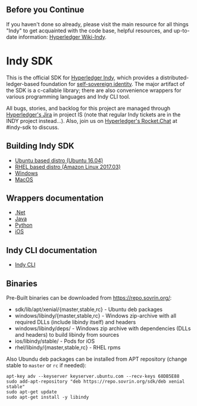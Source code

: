 
## Before you Continue

If you haven't done so already, please visit the main resource for all things "Indy" to get acquainted with the code base, helpful resources, and up-to-date information: [Hyperledger Wiki-Indy](https://wiki.hyperledger.org/projects/indy).

# Indy SDK

This is the official SDK for [Hyperledger Indy](https://www.hyperledger.org/projects),
which provides a distributed-ledger-based foundation for [self-sovereign identity](https://sovrin.org).
The major artifact of the SDK is a c-callable
library; there are also convenience wrappers for various programming languages and Indy CLI tool.

All bugs, stories, and backlog for this project are managed through [Hyperledger's Jira](https://jira.hyperledger.org)
in project IS (note that regular Indy tickets are in the INDY project instead...). Also, join
us on [Hyperledger's Rocket.Chat](https://chat.hyperledger.org/) at #indy-sdk to discuss.

## Building Indy SDK

* [Ubuntu based distro (Ubuntu 16.04)](doc/ubuntu-build.md)
* [RHEL based distro (Amazon Linux 2017.03)](doc/rhel-build.md)
* [Windows](doc/windows-build.md)
* [MacOS](doc/mac-build.md)

## Wrappers documentation
* [.Net](wrappers/dotnet/README.md)
* [Java](wrappers/java/README.md)
* [Python](wrappers/python/README.md)
* [iOS](wrappers/ios/ios-build.md)

## Indy CLI documentation
* [Indy CLI](cli/README.md)

## Binaries
Pre-Built binaries can be downloaded from https://repo.sovrin.org/:
* sdk/lib/apt/xenial/{master,stable,rc} - Ubuntu deb packages
* windows/libindy/{master,stable,rc} - Windows zip-archive with all required DLLs (include libindy itself) and headers
* windows/libindy/deps/ - Windows zip archive with dependencies (DLLs and headers) to build libindy from sources
* ios/libindy/stable/ - Pods for iOS
* rhel/libindy/{master,stable,rc} - RHEL rpms

Also Ubundu deb packages can be installed from APT repository (change stable to `master` or `rc` if needed):
```
apt-key adv --keyserver keyserver.ubuntu.com --recv-keys 68DB5E88
sudo add-apt-repository "deb https://repo.sovrin.org/sdk/deb xenial stable"
sudo apt-get update
sudo apt-get install -y libindy
```
